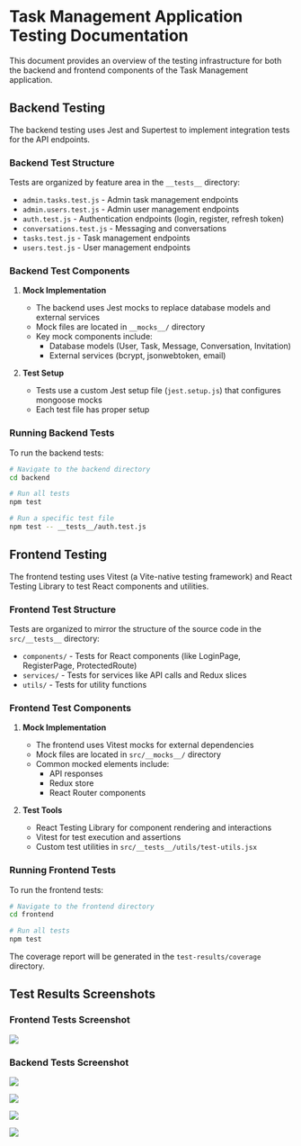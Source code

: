 # Task Management Application Testing Documentation

This document provides an overview of the testing infrastructure for both the backend and frontend components of the Task Management application.

## Backend Testing

The backend testing uses Jest and Supertest to implement integration tests for the API endpoints.

### Backend Test Structure

Tests are organized by feature area in the `__tests__` directory:

- `admin.tasks.test.js` - Admin task management endpoints
- `admin.users.test.js` - Admin user management endpoints  
- `auth.test.js` - Authentication endpoints (login, register, refresh token)
- `conversations.test.js` - Messaging and conversations
- `tasks.test.js` - Task management endpoints
- `users.test.js` - User management endpoints

### Backend Test Components

1. **Mock Implementation**
   - The backend uses Jest mocks to replace database models and external services
   - Mock files are located in `__mocks__/` directory
   - Key mock components include:
     - Database models (User, Task, Message, Conversation, Invitation)
     - External services (bcrypt, jsonwebtoken, email)

2. **Test Setup**
   - Tests use a custom Jest setup file (`jest.setup.js`) that configures mongoose mocks
   - Each test file has proper setup


### Running Backend Tests

To run the backend tests:

```bash
# Navigate to the backend directory
cd backend

# Run all tests
npm test

# Run a specific test file
npm test -- __tests__/auth.test.js
```

## Frontend Testing

The frontend testing uses Vitest (a Vite-native testing framework) and React Testing Library to test React components and utilities.

### Frontend Test Structure

Tests are organized to mirror the structure of the source code in the `src/__tests__` directory:

- `components/` - Tests for React components (like LoginPage, RegisterPage, ProtectedRoute)
- `services/` - Tests for services like API calls and Redux slices
- `utils/` - Tests for utility functions

### Frontend Test Components

1. **Mock Implementation**
   - The frontend uses Vitest mocks for external dependencies
   - Mock files are located in `src/__mocks__/` directory
   - Common mocked elements include:
     - API responses
     - Redux store
     - React Router components

2. **Test Tools**
   - React Testing Library for component rendering and interactions
   - Vitest for test execution and assertions
   - Custom test utilities in `src/__tests__/utils/test-utils.jsx`


### Running Frontend Tests

To run the frontend tests:

```bash
# Navigate to the frontend directory
cd frontend

# Run all tests
npm test
```

The coverage report will be generated in the `test-results/coverage` directory.

## Test Results Screenshots

### Frontend Tests Screenshot
![](./Screenshot%202025-03-16%20at%206.26.12 AM.png)


### Backend Tests Screenshot

![](./Screenshot%202025-03-16%20at%206.24.47 AM.png)

![](./Screenshot%202025-03-16%20at%206.24.29 AM.png)

![](./Screenshot%202025-03-16%20at%206.24.38 AM.png)


![](./Screenshot%202025-03-16%20at%206.24.19 AM.png)






